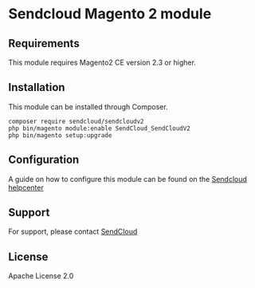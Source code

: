 # Sendcloud Magento 2 module

## Requirements
This module requires Magento2 CE version 2.3 or higher.
## Installation
This module can be installed through Composer. 
````
composer require sendcloud/sendcloudv2
php bin/magento module:enable SendCloud_SendCloudV2
php bin/magento setup:upgrade
````

## Configuration
A guide on how to configure this module can be found on the [Sendcloud helpcenter](https://support.sendcloud.com/hc/en-us/articles/360058939491-How-to-install-the-Checkout-feature-for-Magento-v2-4)

## Support
For support, please contact [SendCloud](https://www.sendcloud.com/contact/)

## License
Apache License 2.0
